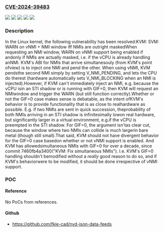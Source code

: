 ### [CVE-2024-39483](https://cve.mitre.org/cgi-bin/cvename.cgi?name=CVE-2024-39483)
![](https://img.shields.io/static/v1?label=Product&message=Linux&color=blue)
![](https://img.shields.io/static/v1?label=Version&message=&color=brightgreen)
![](https://img.shields.io/static/v1?label=Version&message=6.4%20&color=brightgreen)
![](https://img.shields.io/static/v1?label=Version&message=fa4c027a7956f5e07697bfcb580d25eeb8471257%20&color=brightgreen)
![](https://img.shields.io/static/v1?label=Vulnerability&message=n%2Fa&color=blue)

### Description

In the Linux kernel, the following vulnerability has been resolved:KVM: SVM: WARN on vNMI + NMI window iff NMIs are outright maskedWhen requesting an NMI window, WARN on vNMI support being enabled if andonly if NMIs are actually masked, i.e. if the vCPU is already handling anNMI.  KVM's ABI for NMIs that arrive simultanesouly (from KVM's point ofview) is to inject one NMI and pend the other.  When using vNMI, KVM pendsthe second NMI simply by setting V_NMI_PENDING, and lets the CPU do therest (hardware automatically sets V_NMI_BLOCKING when an NMI is injected).However, if KVM can't immediately inject an NMI, e.g. because the vCPU isin an STI shadow or is running with GIF=0, then KVM will request an NMIwindow and trigger the WARN (but still function correctly).Whether or not the GIF=0 case makes sense is debatable, as the intent ofKVM's behavior is to provide functionality that is as close to realhardware as possible.  E.g. if two NMIs are sent in quick succession, theprobability of both NMIs arriving in an STI shadow is infinitesimally lowon real hardware, but significantly larger in a virtual environment, e.g.if the vCPU is preempted in the STI shadow.  For GIF=0, the argument isn'tas clear cut, because the window where two NMIs can collide is much largerin bare metal (though still small).That said, KVM should not have divergent behavior for the GIF=0 case basedon whether or not vNMI support is enabled.  And KVM has allowedsimultaneous NMIs with GIF=0 for over a decade, since commit 7460fb4a3400("KVM: Fix simultaneous NMIs").  I.e. KVM's GIF=0 handling shouldn't bemodified without a *really* good reason to do so, and if KVM's behaviorwere to be modified, it should be done irrespective of vNMI support.

### POC

#### Reference
No PoCs from references.

#### Github
- https://github.com/fkie-cad/nvd-json-data-feeds

